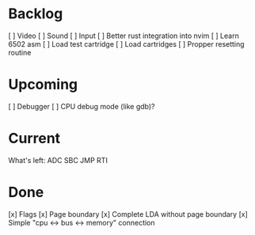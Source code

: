 # Backlog
[ ] Video
[ ] Sound
[ ] Input
[ ] Better rust integration into nvim
[ ] Learn 6502 asm
[ ] Load test cartridge
[ ] Load cartridges
[ ] Propper resetting routine

# Upcoming
[ ] Debugger
[ ] CPU debug mode (like gdb)?

# Current

What's left:
ADC
SBC
JMP
RTI

# Done
[x] Flags
[x] Page boundary
[x] Complete LDA without page boundary
[x] Simple "cpu <-> bus <-> memory" connection
